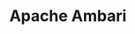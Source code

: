 ---
image:
  featured: 'true'
  path: /assets/images/projects/apache-bigtop.png
parent_project: apache
permalink: /engineering/projects/apache/apache-ambari/
project_link_name: apache-ambari
project_stats: 'false'
project_url: https://ambari.apache.org/
title: Apache Ambari
display: "false"
---